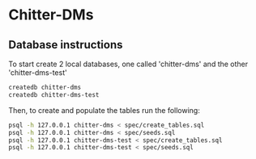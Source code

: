 # Chitter-DMs

## Database instructions
 To start create 2 local databases, one called 'chitter-dms' and the other 'chitter-dms-test'

 ```sh
 createdb chitter-dms
 createdb chitter-dms-test
 ```

 Then, to create and populate the tables run the following:

 ```sh
psql -h 127.0.0.1 chitter-dms < spec/create_tables.sql
psql -h 127.0.0.1 chitter-dms < spec/seeds.sql
psql -h 127.0.0.1 chitter-dms-test < spec/create_tables.sql
psql -h 127.0.0.1 chitter-dms-test < spec/seeds.sql
 ```
  
